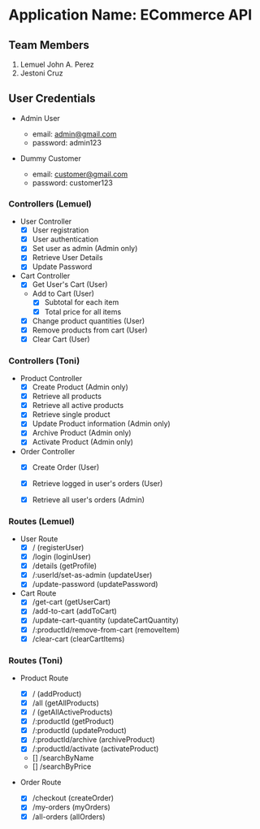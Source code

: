 # Application Name: ECommerce API

## Team Members
1. Lemuel John A. Perez
2. Jestoni Cruz



## User Credentials
* Admin User
	- email: admin@gmail.com
	- password: admin123

* Dummy Customer
	- email: customer@gmail.com
	- password: customer123



### Controllers (Lemuel)
* User Controller
	- [x] User registration
	- [x] User authentication
	- [x] Set user as admin (Admin only)
	- [x] Retrieve User Details
	- [x] Update Password

* Cart Controller
	- [x] Get User's Cart (User)
	- Add to Cart (User)
		* [x] Subtotal for each item
		* [x] Total price for all items
	- [x] Change product quantities (User)
	- [x] Remove products from cart (User)
	- [x] Clear Cart (User)

### Controllers (Toni)
* Product Controller
	- [x] Create Product (Admin only)
	- [x] Retrieve all products
	- [x] Retrieve all active products
	- [x] Retrieve single product
	- [x] Update Product information (Admin only)
	- [x] Archive Product (Admin only)
	- [x] Activate Product (Admin only)

* Order Controller
	- [x] Create Order (User)
	- [x] Retrieve logged in user's orders (User)
	- [x] Retrieve all user's orders (Admin)


### Routes (Lemuel)
* User Route
	- [x] / (registerUser)
	- [x] /login (loginUser)
	- [x] /details (getProfile)
	- [x] /:userId/set-as-admin (updateUser)
	- [x] /update-password (updatePassword)

* Cart Route
	- [x] /get-cart (getUserCart)
	- [x] /add-to-cart (addToCart)
	- [x] /update-cart-quantity (updateCartQuantity)
	- [x] /:productId/remove-from-cart (removeItem)
	- [x] /clear-cart (clearCartItems)

### Routes (Toni)
* Product Route
	- [x] / (addProduct)
	- [x] /all (getAllProducts)
	- [x] / (getAllActiveProducts)
	- [x] /:productId (getProduct)
	- [x] /:productId (updateProduct)
	- [x] /:productId/archive (archiveProduct)
	- [x] /:productId/activate (activateProduct)
	- [] /searchByName
	- [] /searchByPrice

* Order Route
	- [x] /checkout (createOrder)
	- [x] /my-orders (myOrders)
	- [x] /all-orders (allOrders)